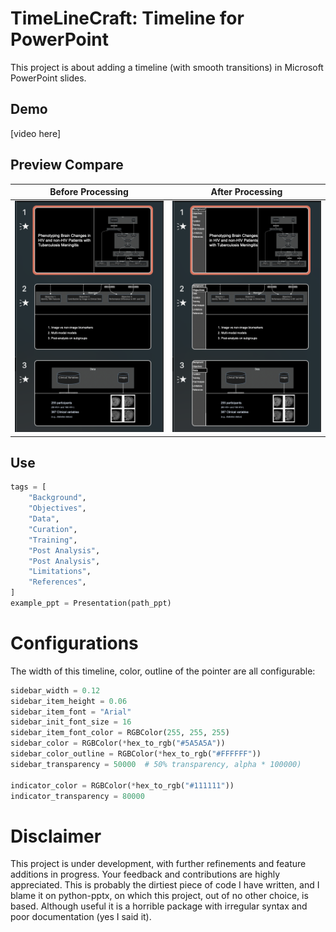 
# TimeLineCraft: Timeline for PowerPoint

This project is about adding a timeline (with smooth transitions) in Microsoft PowerPoint slides.

## Demo
[video here]

## Preview Compare
|      Before Processing       |      After Processing      |
|:----------------------------:|:--------------------------:|
| ![Before](public/before.png) | ![After](public/after.png) |


## Use

```python
tags = [
    "Background",
    "Objectives",
    "Data",
    "Curation",
    "Training",
    "Post Analysis",
    "Post Analysis",
    "Limitations",
    "References",
]
example_ppt = Presentation(path_ppt)
```
# Configurations
The width of this timeline, color, outline of the pointer are all configurable:

```python
sidebar_width = 0.12
sidebar_item_height = 0.06
sidebar_item_font = "Arial"
sidebar_init_font_size = 16
sidebar_item_font_color = RGBColor(255, 255, 255)
sidebar_color = RGBColor(*hex_to_rgb("#5A5A5A"))
sidebar_color_outline = RGBColor(*hex_to_rgb("#FFFFFF"))
sidebar_transparency = 50000  # 50% transparency, alpha * 100000)

indicator_color = RGBColor(*hex_to_rgb("#111111"))
indicator_transparency = 80000
```

# Disclaimer
This project is under development, with further refinements and feature additions in progress. Your feedback and contributions are highly appreciated. This is probably the dirtiest piece of code I have written, and I blame it on python-pptx, on which this project, out of no other choice, is based. Although useful it is a horrible package with irregular syntax and poor documentation (yes I said it).
